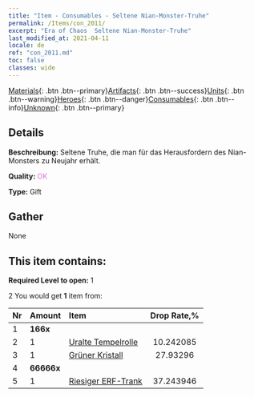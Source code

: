 ```yaml
---
title: "Item - Consumables - Seltene Nian-Monster-Truhe"
permalink: /Items/con_2011/
excerpt: "Era of Chaos  Seltene Nian-Monster-Truhe"
last_modified_at: 2021-04-11
locale: de
ref: "con_2011.md"
toc: false
classes: wide
---
```

 [Materials](/de/Items/){: .btn .btn--primary}[Artifacts](/de/Items/Artifacts/){: .btn .btn--success}[Units](/de/Items/Units/){: .btn .btn--warning}[Heroes](/de/Items/Heroes/){: .btn .btn--danger}[Consumables](/de/Items/Consumables/){: .btn .btn--info}[Unknown](/de/Items/Unknown/){: .btn .btn--primary}

## Details
 **Beschreibung:** Seltene Truhe, die man für das Herausfordern des Nian-Monsters zu Neujahr erhält.

 **Quality:** <span style="color: #DA70D6">OK</span>

 **Type:** Gift

## Gather

  None

## This item contains:

 **Required Level to open:** 1

 2 You would get **1** item  from:

  | Nr | Amount |     Item    | Drop Rate,% |
  |:---|:-------|:------------|:---------:|
  | 1 |  **166x** | <i class="fas fa-gem"/> |  | 2.2346368 | 
  | 2 | 1 | [Uralte Tempelrolle](/de/Items/con_697/) | 10.242085 | 
  | 3 | 1 | [Grüner Kristall](/de/Items/con_711/) | 27.93296 | 
  | 4 |  **66666x** | <i class="fas fa-coins"/> |  | 22.346369 | 
  | 5 | 1 | [Riesiger ERF-Trank](/de/Items/con_703/) | 37.243946 | 
